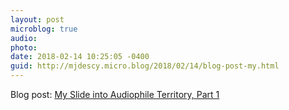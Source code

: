 ```yaml
---
layout: post
microblog: true
audio: 
photo: 
date: 2018-02-14 10:25:05 -0400
guid: http://mjdescy.micro.blog/2018/02/14/blog-post-my.html
---
```

Blog post: [My Slide into Audiophile Territory, Part 1](https://mjdescy.me/2018/02/14/my-slide-into-audiophile-territory-part-1/)
